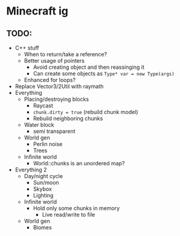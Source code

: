 # Minecraft ig

## TODO:

- C++ stuff
	- When to return/take a reference?
	- Better usage of pointers
		- Avoid creating object and then reassinging it
		- Can create some objects as `Type* var = new Type(args)`
	- Enhanced for loops?
- Replace Vector3/2Util with raymath
- Everything
	- Placing/destroying blocks
		- Raycast
		- `chunk.dirty = true` (rebuild chunk model)
		- Rebuild neighboring chunks
	- Water block
		- semi transparent
	- World gen
		- Perlin noise
		- Trees
	- Infinite world
		- World::chunks is an unordered map?
- Everything 2
	- Day/night cycle
		- Sun/moon
		- Skybox
		- Lighting
	- Infinite world
		- Hold only some chunks in memory
			- Live read/write to file
	- World gen
		- Biomes